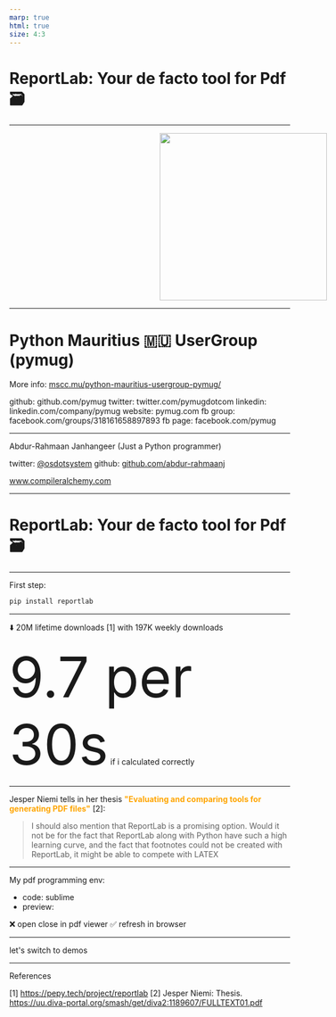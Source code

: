 ```yaml
---
marp: true
html: true
size: 4:3
---
```


ReportLab: Your de facto tool for Pdf :card_file_box:
===

---



<img src="assets/pymug_new.png" width="300" style="padding-left:270px">

<!--paginate: true-->

---

# Python Mauritius :mauritius: UserGroup (pymug)
More info: [mscc.mu/python-mauritius-usergroup-pymug/](https://www.mscc.mu/python-mauritius-usergroup-pymug/)



github: github.com/pymug
twitter: twitter.com/pymugdotcom
linkedin: linkedin.com/company/pymug
website: pymug.com
fb group: facebook.com/groups/318161658897893
fb page: facebook.com/pymug


---

Abdur-Rahmaan Janhangeer
(Just a Python programmer)

twitter: [@osdotsystem](https://twitter.com/osdotsystem)
github: [github.com/abdur-rahmaanj]()

www.compileralchemy.com


---

# ReportLab: Your de facto tool for Pdf :card_file_box:

---

First step:

```bash
pip install reportlab
```

----

:arrow_down: 20M lifetime downloads [1] with
197K weekly downloads

<span style="font-size: 100px;">9.7 per 30s</span> if i calculated correctly

---

Jesper Niemi tells in her thesis <span style="color: orange"><b>"Evaluating and comparing tools for generating PDF files"</b></span> [2]:

> I should also mention that ReportLab is a promising option. Would
it not be for the fact that ReportLab along with Python have such a high
learning curve, and the fact that footnotes could not be created with ReportLab, it might be able to compete with LATEX

---

My pdf programming env:

- code: sublime
- preview: 

:x: open close in pdf viewer
:white_check_mark: refresh in browser


---

let's switch to demos

---

References

[1] https://pepy.tech/project/reportlab
[2] Jesper Niemi: Thesis. https://uu.diva-portal.org/smash/get/diva2:1189607/FULLTEXT01.pdf
